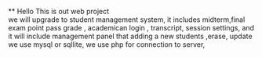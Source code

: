 ** Hello This is out web project <br>
we will upgrade to student management system,
it includes midterm,final exam point pass grade , academican login , transcript, session settings,
and it will include management panel that adding a new students ,erase, update 
we use mysql or sqllite,
we use php  for connection to server, 

